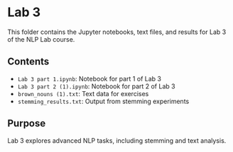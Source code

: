 # Lab 3

This folder contains the Jupyter notebooks, text files, and results for Lab 3 of the NLP Lab course.

## Contents
- `Lab 3 part 1.ipynb`: Notebook for part 1 of Lab 3
- `Lab 3 part 2 (1).ipynb`: Notebook for part 2 of Lab 3
- `brown_nouns (1).txt`: Text data for exercises
- `stemming_results.txt`: Output from stemming experiments

## Purpose
Lab 3 explores advanced NLP tasks, including stemming and text analysis.
